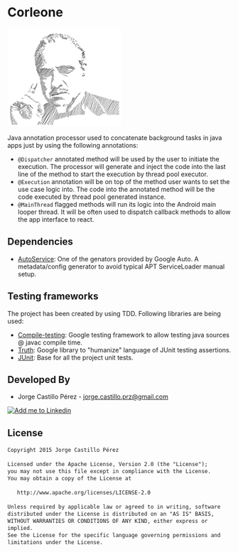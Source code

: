 Corleone
========

<img alt="Corleone Java APT" src="./art/corleone.png" />

Java annotation processor used to concatenate background tasks in java apps just by using the following annotations:

* ```@Dispatcher``` annotated method will be used by the user to initiate the execution. The processor will generate and inject the code into the last line of the method to start the execution by thread pool executor.
* ```@Execution``` annotation will be on top of the method user wants to set the use case logic into. The code into the annotated method will be the code executed by thread pool generated instance.
* ```@MainThread``` flagged methods will run its logic into the Android main looper thread. It will be often used to dispatch callback methods to allow the app interface to react.

Dependencies
------------

* [AutoService][dependencies-1]: One of the genators provided by Google Auto. A metadata/config generator to avoid typical APT ServiceLoader manual setup.

Testing frameworks
------------------
The project has been created by using TDD. Following libraries are being used:

* [Compile-testing][testing-libs-1]: Google testing framework to allow testing java sources @ javac compile time.
* [Truth][testing-libs-2]: Google library to "humanize" language of JUnit testing assertions.
* [JUnit][testing-libs-3]: Base for all the project unit tests.

Developed By
------------
* Jorge Castillo Pérez - <jorge.castillo.prz@gmail.com>

<a href="https://www.linkedin.com/in/jorgecastilloprz">
  <img alt="Add me to Linkedin" src="https://github.com/JorgeCastilloPrz/EasyMVP/blob/master/art/linkedin.png" />
</a>

License
-------

    Copyright 2015 Jorge Castillo Pérez

    Licensed under the Apache License, Version 2.0 (the "License");
    you may not use this file except in compliance with the License.
    You may obtain a copy of the License at

       http://www.apache.org/licenses/LICENSE-2.0

    Unless required by applicable law or agreed to in writing, software
    distributed under the License is distributed on an "AS IS" BASIS,
    WITHOUT WARRANTIES OR CONDITIONS OF ANY KIND, either express or implied.
    See the License for the specific language governing permissions and
    limitations under the License.

 [dependencies-1]: https://github.com/google/auto/tree/master/service
 [testing-libs-1]: https://github.com/google/compile-testing
 [testing-libs-2]: https://github.com/google/truth
 [testing-libs-3]: http://junit.org/